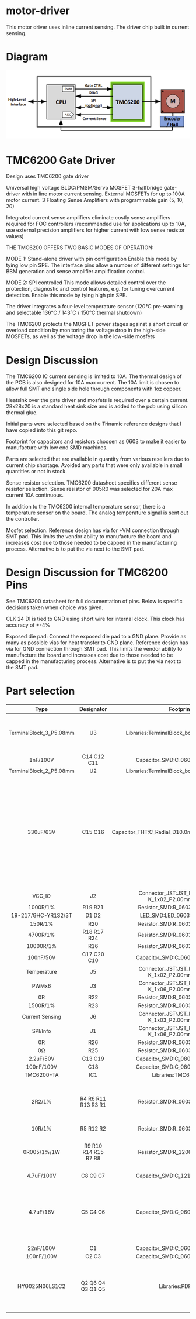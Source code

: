 # motor-driver

This motor driver uses inline current sensing.  The driver chip built in current sensing.

# Diagram

![Layout](./layout.png)


# TMC6200 Gate Driver

Design uses TMC6200 gate driver 

Universal high voltage BLDC/PMSM/Servo MOSFET 3-halfbridge gate-driver with in line motor current sensing. External MOSFETs for up to 100A motor current. 3 Floating Sense Amplifiers with programmable gain (5, 10, 20)

Integrated current sense amplifiers eliminate costly sense amplifiers required for FOC controllers (recommended use for applications up to 10A, use external precision amplifiers for higher current with low sense resistor values)

THE TMC6200 OFFERS TWO BASIC MODES OF OPERATION: 

MODE 1: Stand-alone driver with pin configuration 
Enable this mode by tying low pin SPE. The interface pins allow a number of different settings for
BBM generation and sense amplifier amplification control. 

MODE 2: SPI controlled 
This mode allows detailed control over the protection, diagnostic and control features, e.g. for tuning
overcurrent detection. Enable this mode by tying high pin SPE.

The driver integrates a four-level temperature sensor (120°C pre-warning and selectable 136°C / 143°C / 150°C thermal shutdown)

The TMC6200 protects the MOSFET power stages against a short circuit or overload condition by monitoring the voltage drop in the high-side MOSFETs, as well as the voltage drop in the low-side mosfets

# Design Discussion

The TMC6200 IC current sensing is limited to 10A.  The thermal design of the PCB is also designed for 10A max current.  The 10A limit is chosen to allow full SMT and single side hole through components with 1oz copper.

Heatsink over the gate driver and mosfets is required over a certain current.  28x28x20 is a standard heat sink size and is added to the pcb using silicon thermal glue.

Initial parts were selected based on the Trinamic reference designs that I have copied into this git repo.

Footprint for capacitors and resistors choosen as 0603 to make it easier to manufacture with low end SMD machines.

Parts are selected that are available in quantity from various resellers due to current chip shortage.  Avoided any parts that were only available in small quantities or not in stock.

Sense resistor selection. TMC6200 datasheet specifies different sense resistor selection.  Sense resistor of 005R0 was selected for 20A max current 10A continuous.

In addition to the TMC6200 internal temperature sensor, there is a temperature sensor on the board.  The analog temperature signal is sent out the controller.

Mosfet selection.  Reference design has via for +VM connection through SMT pad.  This limits the vendor ability to manufacture the board and increases cost due to those needed to be capped in the manufacturing process.  Alternative is to put the via next to the SMT pad.

# Design Discussion for TMC6200 Pins 

See TMC6200 datasheet for full documentation of pins.  Below is specific decisions taken when choice was given.

CLK 24 DI is tied to GND using short wire for internal clock.  This clock has accuracy of +-4%

Exposed die pad: Connect the exposed die pad to a GND plane. Provide as many as possible vias for heat transfer to GND plane.  Reference design has via for GND connection through SMT pad.  This limits the vendor ability to manufacture the board and increases cost due to those needed to be capped in the manufacturing process.  Alternative is to put the via next to the SMT pad.

# Part selection

| Type| Designator| Footprint| Discussion | 
| :---:  | :-:       | :-:      |  :-: |
| TerminalBlock_3_P5.08mm| U3| Libraries:TerminalBlock_bornier-3_P5.08mm| Should support 18A to 20A max current though design current is 10A | 
| 1nF/100V| C14 C12 C11| Capacitor_SMD:C_0603_1608Metric|  |
| TerminalBlock_2_P5.08mm| U2| Libraries:TerminalBlock_bornier-2_P5.08mm| |
| 330uF/63V| C15 C16| Capacitor_THT:C_Radial_D10.0mm_H20.0mm_P5.00mm| TMC6200 datasheet recommends 100uF of electroltyic capacitor for each amp of current expected.  Total 660 uF for 10 Amps included. 10000 hour life, low impedance, low ESR, high ripple current rating  |
| VCC_IO| J2| Connector_JST:JST_PH_B2B-PH-K_1x02_P2.00mm_Vertical| |
| 1000R/1%| R19 R21| Resistor_SMD:R_0603_1608Metric| |
| 19-217/GHC-YR1S2/3T| D1 D2| LED_SMD:LED_0603_1608Metric| |
| 150R/1%| R20| Resistor_SMD:R_0603_1608Metric| |
| 4700R/1%| R18 R17 R24| Resistor_SMD:R_0603_1608Metric| |
| 10000R/1%| R16| Resistor_SMD:R_0603_1608Metric| |
| 100nF/50V| C17 C20 C10| Capacitor_SMD:C_0603_1608Metric| |
| Temperature| J5| Connector_JST:JST_PH_B2B-PH-K_1x02_P2.00mm_Vertical| |
| PWMx6| J3| Connector_JST:JST_PH_B6B-PH-K_1x06_P2.00mm_Vertical| |
| 0R| R22| Resistor_SMD:R_0603_1608Metric| |
| 1500R/1%| R23| Resistor_SMD:R_0603_1608Metric| |
| Current Sensing| J6| Connector_JST:JST_PH_B3B-PH-K_1x03_P2.00mm_Vertical| |
| SPI/Info| J1| Connector_JST:JST_PH_B6B-PH-K_1x06_P2.00mm_Vertical| |
| 0R| R26| Resistor_SMD:R_0603_1608Metric| |
| 0Ω| R25| Resistor_SMD:R_0603_1608Metric| |
| 2.2uF/50V| C13 C19| Capacitor_SMD:C_0805_2012Metric| |
| 100nF/100V| C18| Capacitor_SMD:C_0805_2012Metric| |
| TMC6200-TA| IC1| Libraries:TMC6200-TA| |
| 2R2/1%| R4 R6 R11 R13 R3 R1| Resistor_SMD:R_0603_1608Metric| slope control resistors.  1Ohm to 2.2Ohm recommended for larger MOSFETs. |
| 10R/1%| R5 R12 R2| Resistor_SMD:R_0603_1608Metric| |
| 0R005/1%/1W| R9 R10 R14 R15 R7 R8| Resistor_SMD:R_1206_3216Metric| Use low inductivity SMD type, e.g. 1210 or 2512 resistor for RS|
| 4.7uF/100V| C8 C9 C7| Capacitor_SMD:C_1210_3225Metric| |
| 4.7uF/16V| C5 C4 C6| Capacitor_SMD:C_0603_1608Metric| Bootstrap capacitors.  for larger QG - use minimum 4.7µF on 12VOUT pin. QG is 59.5nC at VDS=48V, VGS=10V, ID=20A |
| 22nF/100V| C1| Capacitor_SMD:C_0603_1608Metric| |
| 100nF/100V| C2 C3| Capacitor_SMD:C_0603_1608Metric| |
| HYG025N06LS1C2| Q2 Q6 Q4 Q3 Q1 Q5| Libraries:PDFN-8| 60V minimum, 2.5ohm max Rds(on) and fast switching for lower heat dissipation, Max current > 30A|

